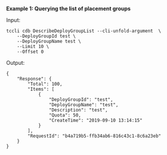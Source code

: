 **Example 1: Querying the list of placement groups**



Input: 

```
tccli cdb DescribeDeployGroupList --cli-unfold-argument  \
    --DeployGroupId test \
    --DeployGroupName test \
    --Limit 10 \
    --Offset 0
```

Output: 
```
{
    "Response": {
        "Total": 100,
        "Items": [
            {
                "DeployGroupId": "test",
                "DeployGroupName": "test",
                "Description": "test",
                "Quota": 50,
                "CreateTime": "2019-09-10 13:14:15"
            }
        ],
        "RequestId": "b4a719b5-ffb34ab6-816c43c1-8c6a23eb"
    }
}
```

